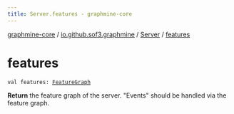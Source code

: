 ```yaml
---
title: Server.features - graphmine-core
---
```


[graphmine-core](../../index.html) / [io.github.sof3.graphmine](../index.html) / [Server](index.html) / [features](./features.html)

# features

`val features: `[`FeatureGraph`](../../io.github.sof3.graphmine.feature/-feature-graph/index.html)

**Return**
the feature graph of the server. "Events" should be handled via the feature graph.

